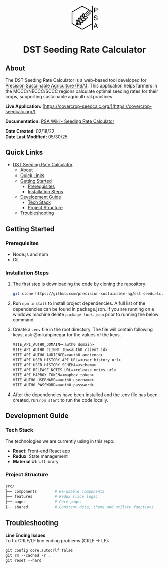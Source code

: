 <div align="center">

[![PSA](./public/PSALogo.png)](https://www.precisionsustainableag.org/)

# DST Seeding Rate Calculator

</div>

## About

The DST Seeding Rate Calculator is a web-based tool developed for [Precision Sustainable Agriculture (PSA)](https://www.precisionsustainableag.org/). This application helps farmers in the MCCC/NECCC/SCCC regions calculate optimal seeding rates for their crops, supporting sustainable agricultural practices.

**Live Application:** [https://covercrop-seedcalc.org/](https://covercrop-seedcalc.org/)

**Documentation:** [PSA Wiki - Seeding Rate Calculator](https://precision-sustainable-ag.atlassian.net/wiki/spaces/DST/pages/162037825/Seeding+Rate+Calculator)

**Date Created**:          02/16/22  
**Date Last Modified:**    05/30/25

## Quick Links

- [DST Seeding Rate Calculator](#dst-seeding-rate-calculator)
  - [About](#about)
  - [Quick Links](#quick-links)
  - [Getting Started](#getting-started)
    - [Prerequisites](#prerequisites)
    - [Installation Steps](#installation-steps)
  - [Development Guide](#development-guide)
    - [Tech Stack](#tech-stack)
    - [Project Structure](#project-structure)
  - [Troubleshooting](#troubleshooting)

## Getting Started

### Prerequisites
- Node.js and npm
- Git

### Installation Steps

1. The first step is downloading the code by cloning the repository:

    ```sh
    git clone https://github.com/precision-sustainable-ag/dst-seedcalc.git
    ```

2. Run `npm install` to install project dependencies. A full list of the dependencies can be found in package.json. If you are running on a windows machine delete `package-lock.json` prior to running the below command.

3. Create a `.env` file in the root directory. The file will contain following keys, ask @mikahpinegar for the values of the keys.
   ```
   VITE_API_AUTH0_DOMAIN=<auth0 domain>
   VITE_API_AUTH0_CLIENT_ID=<auth0 client id>
   VITE_API_AUTH0_AUDIENCE=<auth0 audience>
   VITE_API_USER_HISTORY_API_URL=<user history url>
   VITE_API_USER_HISTORY_SCHEMA=<schema>
   VITE_API_RELEASE_NOTES_URL=<release notes url>
   VITE_API_MAPBOX_TOKEN=<mapbox token>
   VITE_AUTH0_USERNAME=<auth0 username>
   VITE_AUTH0_PASSWORD=<auth0 password>
   ```

4. After the dependencies have been installed and the .env file has been created, run `npm start` to run the code locally.

## Development Guide

### Tech Stack

The technologies we are currently using in this repo:

- **React**: Front-end React app
- **Redux**: State management
- **Material UI**: UI Library

### Project Structure

```sh
src/
├── components        # Re-usable components
├── features          # Redux slice logic
├── pages             # Core pages
├── shared            # Constant data, theme and utility functions
```

## Troubleshooting

**Line Ending Issues**  
To fix CRLF/LF line ending problems (CRLF -> LF): 
```
git config core.autocrlf false
git rm --cached -r .
git reset --hard
```

